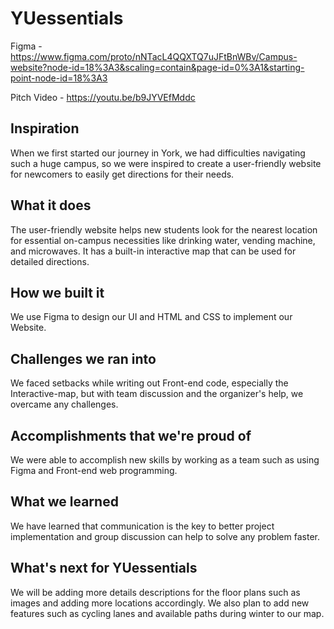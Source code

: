# YUessentials
Figma - https://www.figma.com/proto/nNTacL4QQXTQ7uJFtBnWBv/Campus-website?node-id=18%3A3&scaling=contain&page-id=0%3A1&starting-point-node-id=18%3A3

Pitch Video - https://youtu.be/b9JYVEfMddc

## Inspiration
When we first started our journey in York, we had difficulties navigating such a huge campus, so we were inspired to create a user-friendly website for newcomers to easily get directions for their needs.

## What it does

The user-friendly website helps new students look for the nearest location for essential on-campus necessities like drinking water, vending machine, and microwaves. It has a built-in interactive map that can be used for detailed directions.

## How we built it

We use Figma to design our UI and HTML and CSS to implement our Website.

## Challenges we ran into

We faced setbacks while writing out Front-end code, especially the Interactive-map, but with team discussion and the organizer's help, we overcame any challenges.

## Accomplishments that we're proud of
We were able to accomplish new skills by working as a team such as using Figma and Front-end web programming.

## What we learned
We have learned that communication is the key to better project implementation and group discussion can help to solve any problem faster.

## What's next for YUessentials
We will be adding more details descriptions for the floor plans such as images and adding more locations accordingly. We also plan to add new features such as cycling lanes and available paths during winter to our map. 
